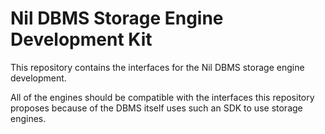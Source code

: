 # Nil DBMS Storage Engine Development Kit

This repository contains the interfaces for the Nil DBMS storage engine development.

All of the engines should be compatible with the interfaces this repository proposes because of the DBMS itself uses such an SDK to use storage engines.
